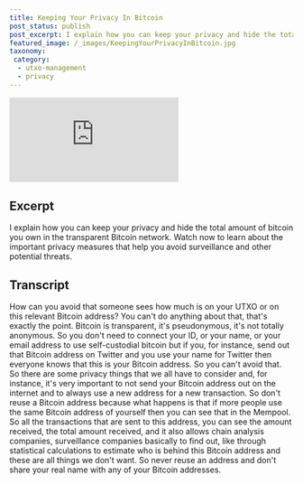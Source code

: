 ```yaml
---
title: Keeping Your Privacy In Bitcoin
post_status: publish
post_excerpt: I explain how you can keep your privacy and hide the total amount of bitcoin you own.
featured_image: /_images/KeepingYourPrivacyInBitcoin.jpg
taxonomy:
 category:
  - utxo-management
  - privacy
---
```


<iframe src="https://player.vimeo.com/video/1021342725?badge=0&amp;autopause=0&amp;player_id=0&amp;app_id=58479" frameborder="0" allow="autoplay; fullscreen; picture-in-picture; clipboard-write; encrypted-media" title="Keeping Your Privacy In Bitcoin"></iframe>

<div style="margin-bottom:30px;"></div>

## Excerpt

I explain how you can keep your privacy and hide the total amount of bitcoin you own in the transparent Bitcoin network. Watch now to learn about the important privacy measures that help you avoid surveillance and other potential threats.

## Transcript

How can you avoid that someone sees how much is on your UTXO or on this relevant Bitcoin address? You can't do anything about that, that's exactly the point. Bitcoin is transparent, it's pseudonymous, it's not totally anonymous. So you don't need to connect your ID, or your name, or your email address to use self-custodial bitcoin but if you, for instance, send out that Bitcoin address on Twitter and you use your name for Twitter then everyone knows that this is your Bitcoin address. So you can't avoid that. So there are some privacy things that we all have to consider and, for instance, it's very important to not send your Bitcoin address out on the internet and to always use a new address for a new transaction. So don't reuse a Bitcoin address because what happens is that if more people use the same Bitcoin address of yourself then you can see that in the Mempool. So all the transactions that are sent to this address, you can see the amount received, the total amount received, and it also allows chain analysis companies, surveillance companies basically to find out, like through statistical calculations to estimate who is behind this Bitcoin address and these are all things we don't want. So never reuse an address and don't share your real name with any of your Bitcoin addresses. 
